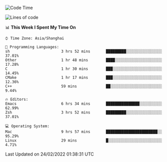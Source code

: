 <!--START_SECTION:waka-->
![Code Time](http://img.shields.io/badge/Code%20Time-626%20hrs%2013%20mins-blue)

![Lines of code](https://img.shields.io/badge/From%20Hello%20World%20I%27ve%20Written-22%20Thousand%20lines%20of%20code-blue)

📊 **This Week I Spent My Time On** 

```text
⌚︎ Time Zone: Asia/Shanghai

💬 Programming Languages: 
sh                       3 hrs 52 mins       █████████░░░░░░░░░░░░░░░░   37.01% 
Other                    1 hr 48 mins        ████░░░░░░░░░░░░░░░░░░░░░   17.28% 
C                        1 hr 30 mins        ███░░░░░░░░░░░░░░░░░░░░░░   14.45% 
CMake                    1 hr 17 mins        ███░░░░░░░░░░░░░░░░░░░░░░   12.36% 
C++                      59 mins             ██░░░░░░░░░░░░░░░░░░░░░░░   9.44%

🔥 Editors: 
Emacs                    6 hrs 34 mins       ███████████████░░░░░░░░░░   62.99% 
Zsh                      3 hrs 52 mins       █████████░░░░░░░░░░░░░░░░   37.01%

💻 Operating System: 
Mac                      9 hrs 57 mins       ███████████████████████░░   95.29% 
Linux                    29 mins             █░░░░░░░░░░░░░░░░░░░░░░░░   4.71%

```


 Last Updated on 24/02/2022 01:38:31 UTC
<!--END_SECTION:waka-->
